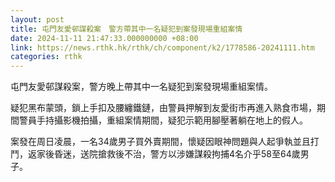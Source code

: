 ```yaml
---
layout: post
title: 屯門友愛邨謀殺案　警方帶其中一名疑犯到案發現場重組案情
date: 2024-11-11 21:47:33.000000000 +08:00
link: https://news.rthk.hk/rthk/ch/component/k2/1778586-20241111.htm
categories: rthk
---
```


屯門友愛邨謀殺案，警方晚上帶其中一名疑犯到案發現場重組案情。

疑犯黑布蒙頭，鎖上手扣及腰纏鐵鏈，由警員押解到友愛街市再進入熟食市場，期間警員手持攝影機拍攝，重組案情期間，疑犯示範用腳壓著躺在地上的假人。

案發在周日凌晨，一名34歲男子買外賣期間，懷疑因眼神問題與人起爭執並且打鬥，返家後昏迷，送院搶救後不治，警方以涉嫌謀殺拘捕4名介乎58至64歲男子。
